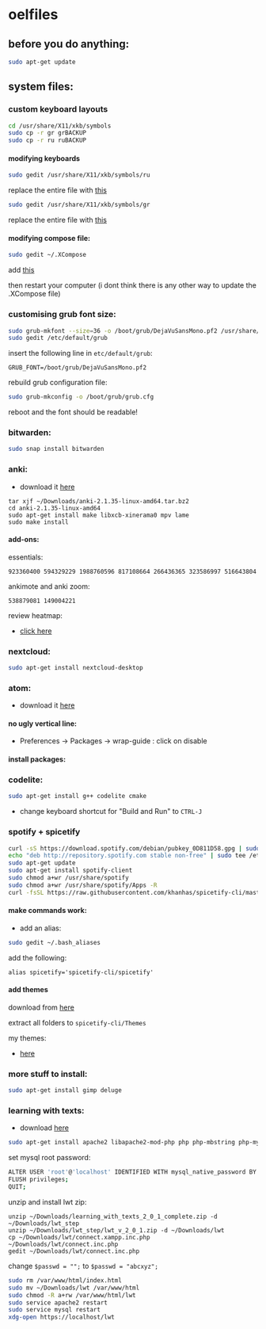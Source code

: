 # oelfiles

## before you do anything:
```sh
sudo apt-get update
```

## system files:

### custom keyboard layouts

```sh
cd /usr/share/X11/xkb/symbols
sudo cp -r gr grBACKUP
sudo cp -r ru ruBACKUP
```

#### modifying keyboards
```sh
sudo gedit /usr/share/X11/xkb/symbols/ru
```
replace the entire file with [this](https://hastebin.com/zaromemexi.properties)
```sh
sudo gedit /usr/share/X11/xkb/symbols/gr
```
replace the entire file with [this](https://hastebin.com/wezifufexa.properties)

#### modifying compose file:
```sh
sudo gedit ~/.XCompose
```
add [this](https://hastebin.com/averadetub.xml)

then restart your computer (i dont think there is any other way to update the .XCompose file)

### customising grub font size:
```sh
sudo grub-mkfont --size=36 -o /boot/grub/DejaVuSansMono.pf2 /usr/share/fonts/truetype/dejavu/DejaVuSansMono.ttf
sudo gedit /etc/default/grub
```
insert the following line in `etc/default/grub`:
```
GRUB_FONT=/boot/grub/DejaVuSansMono.pf2
```
rebuild grub configuration file:
```sh
sudo grub-mkconfig -o /boot/grub/grub.cfg
```
reboot and the font should be readable!

### bitwarden:
```sh
sudo snap install bitwarden
```

### anki:
* download it [here](https://apps.ankiweb.net/)
```
tar xjf ~/Downloads/anki-2.1.35-linux-amd64.tar.bz2
cd anki-2.1.35-linux-amd64
sudo apt-get install make libxcb-xinerama0 mpv lame
sudo make install
```

#### add-ons:
essentials:
```
923360400 594329229 1988760596 817108664 266436365 323586997 516643804
```
ankimote and anki zoom:
```
538879081 149004221
```
review heatmap:
* [click here](https://github.com/Glutanimate/review-heatmap)


### nextcloud:
```sh
sudo apt-get install nextcloud-desktop
```

### atom:
* download it [here](https://atom.io/)
#### no ugly vertical line:
* Preferences -> Packages -> wrap-guide : click on disable
#### install packages:

### codelite:
```sh
sudo apt-get install g++ codelite cmake
```
* change keyboard shortcut for "Build and Run" to `CTRL-J`

### spotify + spicetify
```sh
curl -sS https://download.spotify.com/debian/pubkey_0D811D58.gpg | sudo apt-key add - 
echo "deb http://repository.spotify.com stable non-free" | sudo tee /etc/apt/sources.list.d/spotify.list
sudo apt-get update
sudo apt-get install spotify-client
sudo chmod a+wr /usr/share/spotify
sudo chmod a+wr /usr/share/spotify/Apps -R
curl -fsSL https://raw.githubusercontent.com/khanhas/spicetify-cli/master/install.sh | sh
```

#### make commands work:
* add an alias:
```sh
sudo gedit ~/.bash_aliases
```
add the following:
```
alias spicetify='spicetify-cli/spicetify'
```

#### add themes
download from [here](https://github.com/morpheusthewhite/spicetify-themes)

extract all folders to `spicetify-cli/Themes`

my themes:
* [here](/dark-teal)

### more stuff to install:
```sh
sudo apt-get install gimp deluge
```

### learning with texts:
* download [here](https://sourceforge.net/projects/learning-with-texts/files/learning_with_texts_2_0_1_complete.zip/download)
```sh
sudo apt-get install apache2 libapache2-mod-php php php-mbstring php-mysql mysql-server
```
set mysql root password:
```sh
ALTER USER 'root'@'localhost' IDENTIFIED WITH mysql_native_password BY 'abcxyz';
FLUSH privileges;
QUIT;
```
unzip and install lwt zip:
```
unzip ~/Downloads/learning_with_texts_2_0_1_complete.zip -d ~/Downloads/lwt_step
unzip ~/Downloads/lwt_step/lwt_v_2_0_1.zip -d ~/Downloads/lwt
cp ~/Downloads/lwt/connect.xampp.inc.php ~/Downloads/lwt/connect.inc.php
gedit ~/Downloads/lwt/connect.inc.php
```
change `$passwd = "";` to `$passwd = "abcxyz";`
```sh
sudo rm /var/www/html/index.html
sudo mv ~/Downloads/lwt /var/www/html
sudo chmod -R a+rw /var/www/html/lwt
sudo service apache2 restart
sudo service mysql restart
xdg-open https://localhost/lwt
```
